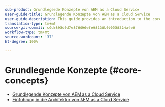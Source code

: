 ```yaml
---
sub-product: Grundlegende Konzepte von AEM as a Cloud Service
user-guide-title: Grundlegende Konzepte von AEM as a Cloud Service
user-guide-description: This guide provides an introduction to the core concepts of Experience Manager as a Cloud Service, including the architecture of the new service.
translation-type: tm+mt
source-git-commit: c6de895d9d7e876096efe98238b9b0558224a4e6
workflow-type: tm+mt
source-wordcount: '37'
ht-degree: 100%

---
```



# Grundlegende Konzepte {#core-concepts}

+ [Grundlegende Konzepte von AEM as a Cloud Service](/help/core-concepts/home.md)
+ [Einführung in die Architektur von AEM as a Cloud Service](architecture.md)